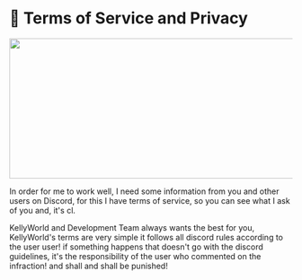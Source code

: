 # 📜 Terms of Service and Privacy

 <img src="https://raw.githubusercontent.com/sebastianjn/sebastianjn/main/imagens/termoseservicos.jpeg" width="750" height="250">

In order for me to work well, I need some information from you and other users on Discord, for this I have terms of service, so you can see what I ask of you and, it's cl.

KellyWorld and Development Team always wants the best for you, KellyWorld's terms are very simple it follows all discord rules according to the user user! if something happens that doesn't go with the discord guidelines, it's the responsibility of the user who commented on the infraction! and shall and shall be punished!